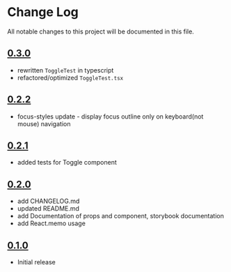 # Change Log

All notable changes to this project will be documented in this file.

## [0.3.0](https://github.com/code-dot-org/code-dot-org/pull/62744)

- rewritten `ToggleTest` in typescript
- refactored/optimized `ToggleTest.tsx`

## [0.2.2](https://github.com/code-dot-org/code-dot-org/pull/)
* focus-styles update - display focus outline only on keyboard(not mouse) navigation

## [0.2.1](https://github.com/code-dot-org/code-dot-org/pull/53581)
* added tests for Toggle component

## [0.2.0](https://github.com/code-dot-org/code-dot-org/pull/52755)
* add CHANGELOG.md
* updated README.md
* add Documentation of props and component, storybook documentation
* add React.memo usage

## [0.1.0](https://github.com/code-dot-org/code-dot-org/pull/52283)
* Initial release